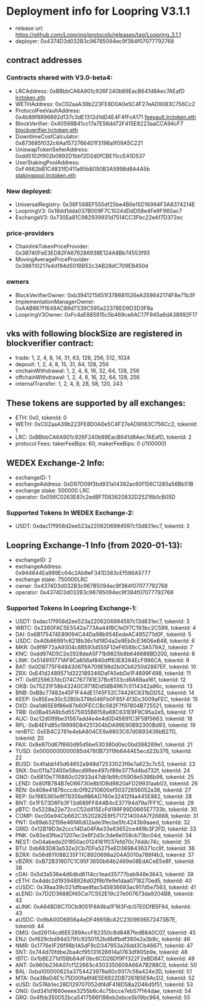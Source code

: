 # Deployment info for Loopring V3.1.1

- release url: https://github.com/Loopring/protocols/releases/tag/Loopring_3.1.1
- deployer: 0x4374D3d032B3c96785094ec9f384f07077792768

## contract addresses

### Contracts shared with V3.0-beta4:

- LRCAddress: 0xBBbbCA6A901c926F240b89EacB641d8Aec7AEafD [lrctoken.eth](https://etherscan.io/address/lrctoken.eth)
- WETHAddress: 0xC02aaA39b223FE8D0A0e5C4F27eAD9083C756Cc2
- ProtocolFeeVaultAddress: 0x4b89f8996892d137c3dE1312d1dD4E4F4fFcA171 [feevault.lrctoken.eth](https://etherscan.io/address/feevault.lrctoken.eth)
- BlockVerifier: 0x40598B41cc17a7E56dd72F415E8223aaCCA94cF7 [blockverifier.lrctoken.eth](https://etherscan.io/address/blockverifier.lrctoken.eth)
- DowntimeCostCalculator: 0x873685f032c6Aa1572766401f3198a1f09A5C221
- UniswapTokenSellerAddress: 0xdd5102f902b0892D1bbf2D2d0fCBE11ccEA1D537
- UserStakingPoolAddress: 0xF4662bB1C4831fD411a95b8050B3A5998d8A4A5b [stakingpool.lrctoken.eth](https://etherscan.io/address/stakingpool.lrctoken.eth)

### New deployed:

- UniversalRegistry: 0x36F568EF555df25be4B6e15D16994F3A8374214E
- LoopringV3: 0x18dd1dda037B009F7C1024dDdD58e4Fe9F960ac7
- ExchangeV3: 0x730Ea81C982939931d7514CC3Fbc22eAf7D372ec

### price-providers

- ChainlinkTokenPriceProvider: 0x3B740FeE3ED82FA676286938E124A8Bb74553f93
- MovingAveragePriceProvider: 0x388110217e4d194d501BB52c3AB28dC709EB450d

### owners

- BlockVerifierOwner: 0xb3941215651f37B681526eA359642174F8e71b3F
- ImplementationManagerOwner: 0xAAB867f1648AC89d7339C595a22378ED9D3D3F8a
- LoopringV3Owner: 0xFc4aE885815c5b469ce6AC17F945a6dA38992F17

## vks with following blockSize are registered in blockverifier contract:

- trade: 1, 2, 4, 8, 14, 31, 63, 128, 256, 512, 1024
- deposit: 1, 2, 4, 8, 15, 31, 64, 128, 256
- onchainWithdrawal: 1, 2, 4, 8, 16, 32, 64, 128, 256
- offchainWithdrawal: 1, 2, 4, 8, 16, 32, 64, 128, 256
- internalTransfer: 1, 2, 4, 8, 28, 58, 120, 243

## These tokens are supported by all exchanges:

- ETH: 0x0, tokenId: 0
- WETH: 0xC02aaA39b223FE8D0A0e5C4F27eAD9083C756Cc2, tokenId: 1
- LRC: 0xBBbbCA6A901c926F240b89EacB641d8Aec7AEafD, tokenId: 2
- protocol Fees: takerFeeBips: 60, makerFeeBips: 0 (/100000)

## WEDEX Exchange-2 Info:

- exchangeID: 1
- exchangeAddress: 0xD97D09f3bd931a14382ac60f156C1285a56Bb51B
- exchange stake: 500000 LRC
- operator: 0x056C0263E87c2edBF7083620832D25216b1cB05D

### Supported Tokens In WEDEX Exchange-2:

- USDT: 0xdac17f958d2ee523a2206206994597c13d831ec7, tokenId: 3

## Loopring Exchange-1 Info (from 2020-01-13):

- exchangeID: 2
- exchangeAddress: 0x944644Ea989Ec64c2Ab9eF341D383cEf586A5777
- exchange stake: 750000LRC
- owner: 0x4374D3d032B3c96785094ec9f384f07077792768
- operator: 0x4374D3d032B3c96785094ec9f384f07077792768

### Supported Tokens In Loopring Exchange-1:

- USDT: 0xdac17f958d2ee523a2206206994597c13d831ec7, tokenId: 3
- WBTC: 0x2260FAC5E5542a773Aa44fBCfeDf7C193bc2C599, tokenId: 4
- DAI: 0x6B175474E89094C44Da98b954EedeAC495271d0F, tokenId: 5
- USDC: 0xA0b86991c6218b36c1d19D4a2e9Eb0cE3606eB48, tokenId: 6
- MKR: 0x9f8F72aA9304c8B593d555F12eF6589cC3A579A2, tokenId: 7
- KNC: 0xdd974D5C2e2928deA5F71b9825b8b646686BD200, tokenId: 8
- LINK: 0x514910771AF9Ca656af840dff83E8264EcF986CA, tokenId: 9
- BAT: 0x0D8775F648430679A709E98d2b0Cb6250d2887EF, tokenId: 10
- ZRX: 0xE41d2489571d322189246DaFA5ebDe1F4699F498, tokenId: 11
- HT: 0x6f259637dcD74C767781E37Bc6133cd6A68aa161, tokenId: 12
- OKB: 0x75231F58b43240C9718Dd58B4967c5114342a86c, tokenId: 13
- BNB: 0xB8c77482e45F1F44dE1745F52C74426C631bDD52, tokenId: 14
- KEEP: 0x85Eee30c52B0b379b046Fb0F85F4f3Dc3009aFEC, tokenId: 15
- DXD: 0xa1d65E8fB6e87b60FECCBc582F7f97804B725521, tokenId: 16
- TRB: 0x0Ba45A8b5d5575935B8158a88C631E9F9C95a2e5, tokenId: 17
- AUC: 0xc12d099be31567add4e4e4d0D45691C3F58f5663, tokenId: 18
- RPL: 0xB4EFd85c19999D84251304bDA99E90B92300Bd93, tokenId: 19
- renBTC: 0xEB4C2781e4ebA804CE9a9803C67d0893436bB27D, tokenId: 20
- PAX: 0x8e870d67f660d95d5be530380d0ec0bd388289e1, tokenId: 21
- TUSD: 0x0000000000085d4780B73119b644AE5ecd22b376, tokenId: 22
- BUSD: 0x4fabb145d64652a948d72533023f6e7a623c7c53, tokenId: 23
- SNX: 0xc011a72400e58ecd99ee497cf89e3775d4bd732f, tokenId: 24
- GNO: 0x6810e776880c02933d47db1b9fc05908e5386b96, tokenId: 25
- LEND: 0x80fB784B7eD66730e8b1DBd9820aFD29931aab03, tokenId: 26
- REN: 0x408e41876cccdc0f92210600ef50372656052a38, tokenId: 27
- REP: 0x1985365e9f78359a9B6AD760e32412f4a445E862, tokenId: 28
- BNT: 0x1F573D6Fb3F13d689FF844B4cE37794d79a7FF1C, tokenId: 29
- pBTC: 0x5228a22e72ccC52d415EcFd199F99D0665E7733b, tokenId: 30
- COMP: 0xc00e94Cb662C3520282E6f5717214004A7f26888, tokenId: 31
- PNT: 0x89ab32156e46f46d02ade3fecbe5fc4243b9aaed, tokenId: 32
- GRID: 0x12B19D3e2ccc14Da04FAe33e63652ce469b3F2FD, tokenId: 33
- PNK: 0x93ed3fbe21207ec2e8f2d3c3de6e058cb73bc04d, tokenId: 34
- NEST: 0x04abeda201850ac0124161f037efd70c74ddc74c, tokenId: 35
- BTU: 0xb683D83a532e2Cb7DFa5275eED3698436371cc9f, tokenId: 36
- BZRX: 0x56d811088235F11C8920698a204A5010a788f4b3, tokenId: 37
- vBZRX: 0xB72B31907C1C95F3650b64b2469e08EdACeE5e8F, tokenId: 38
- cDAI: 0x5d3a536e4d6dbd6114cc1ead35777bab948e3643, tokenId: 39
- cETH: 0x4ddc2d193948926d02f9b1fe9e1daa0718270ed5, tokenId: 40
- cUSDC: 0x39aa39c021dfbae8fac545936693ac917d5e7563, tokenId: 41
- aLEND: 0x7D2D3688Df45Ce7C552E19c27e007673da9204B8, tokenId: 42
- aLINK: 0xA64BD6C70Cb9051F6A9ba1F163Fdc07E0DfB5F84, tokenId: 43
- aUSDC: 0x9bA00D6856a4eDF4665BcA2C2309936572473B7E, tokenId: 44
- OMG: 0xd26114cd6EE289AccF82350c8d8487fedB8A0C07, tokenId: 45
- ENJ: 0xf629cbd94d3791c9250152bd8dfbdf380e2a3b9c, tokenId: 46
- NMR: 0x1776e1F26f98b1A5dF9cD347953a26dd3Cb46671, tokenId: 47
- SNT: 0x744d70fdbe2ba4cf95131626614a1763df805b9e, tokenId: 48
- tBTC: 0x1bBE271d15Bb64dF0bc6CD28Df9Ff322F2eBD847, tokenId: 49
- ANT: 0x960b236A07cf122663c4303350609A66A7B288C0, tokenId: 50
- BAL: 0xba100000625a3754423978a60c9317c58a424e3D, tokenId: 51
- MTA: 0xa3BeD4E1c75D00fa6f4E5E6922DB7261B5E9AcD2, tokenId: 52
- sUSD: 0x57Ab1ec28D129707052df4dF418D58a2D46d5f51, tokenId: 53
- ONG: 0xd341d1680eeee3255b8c4c75bcce7eb57f144dae, tokenId: 54
- GRG: 0x4fbb350052bca5417566f188eb2ebce5b19bc964, tokenId: 55
